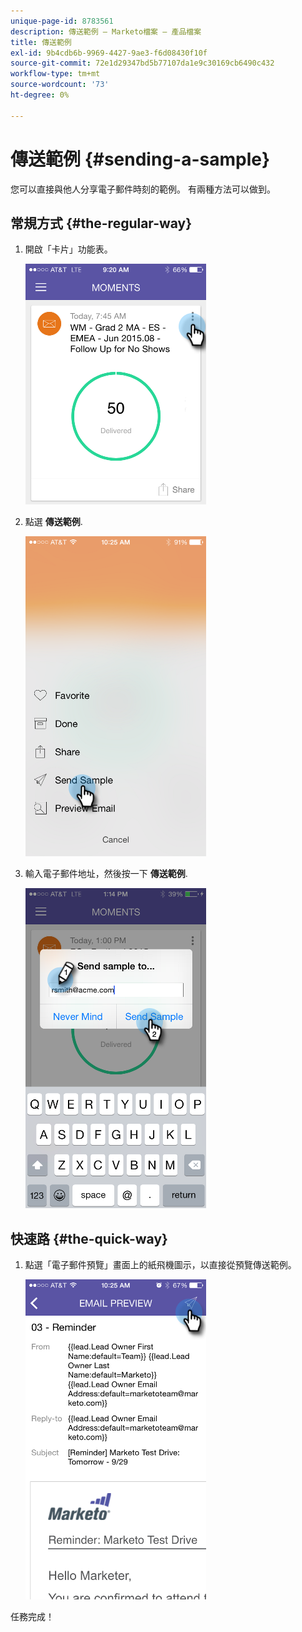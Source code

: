 ```yaml
---
unique-page-id: 8783561
description: 傳送範例 — Marketo檔案 — 產品檔案
title: 傳送範例
exl-id: 9b4cdb6b-9969-4427-9ae3-f6d08430f10f
source-git-commit: 72e1d29347bd5b77107da1e9c30169cb6490c432
workflow-type: tm+mt
source-wordcount: '73'
ht-degree: 0%

---
```


# 傳送範例 {#sending-a-sample}

您可以直接與他人分享電子郵件時刻的範例。 有兩種方法可以做到。

## 常規方式 {#the-regular-way}

1. 開啟「卡片」功能表。

   ![](assets/image2015-7-14-16-3a44-3a7.png)

1. 點選 **傳送範例**.

   ![](assets/image2015-7-14-16-3a40-3a54.png)

1. 輸入電子郵件地址，然後按一下 **傳送範例**.

   ![](assets/image2015-7-14-17-3a2-3a32.png)

## 快速路 {#the-quick-way}

1. 點選「電子郵件預覽」畫面上的紙飛機圖示，以直接從預覽傳送範例。

   ![](assets/image2015-9-25-10-3a28-3a47.png)

任務完成！
